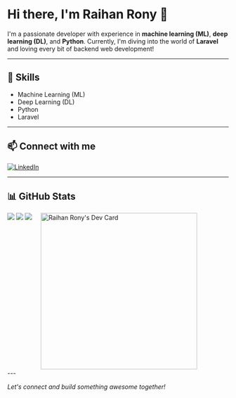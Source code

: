# Hi there, I'm Raihan Rony 👋

I'm a passionate developer with experience in **machine learning (ML)**, **deep learning (DL)**, and **Python**. Currently, I'm diving into the world of **Laravel** and loving every bit of backend web development!

---

## 🚀 Skills

- Machine Learning (ML)
- Deep Learning (DL)
- Python
- Laravel

---

## 📫 Connect with me

[![LinkedIn](https://img.shields.io/badge/LinkedIn-blue?logo=linkedin&logoColor=white)](https://www.linkedin.com/in/raihan-rony-a461121a1/)

---

## 📊 GitHub Stats

<div style="display: flex; gap: 20px;">
  <div>
    <img src="http://github-profile-summary-cards.vercel.app/api/cards/profile-details?username=Moskov-1&theme=github_dark" />
    <img src="http://github-profile-summary-cards.vercel.app/api/cards/repos-per-language?username=Moskov-1&theme=vision_friendly_dark" />
    <img src="http://github-profile-summary-cards.vercel.app/api/cards/repos-per-language?username=Moskov-1&theme=vision_friendly_dark" />
  </div>
  <div>
    <a href="https://app.daily.dev/raihanrony">
      <img src="https://api.daily.dev/devcards/v2/xHBhGR79V0wUsLNPuGF9f.png?type=default&r=7s9" width="356" alt="Raihan Rony's Dev Card"/>
    </a>
  </div>
</div>
---

*Let's connect and build something awesome together!*
